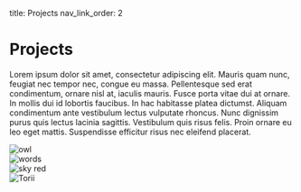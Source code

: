 title: Projects
nav_link_order: 2


<div class="jumbotron jumbotron-project">
    <h1>Projects</h1>
    <p>Lorem ipsum dolor sit amet, consectetur adipiscing elit. Mauris quam nunc, 
        feugiat nec tempor nec, congue eu massa. Pellentesque sed erat condimentum, 
        ornare nisl at, iaculis mauris. Fusce porta vitae dui at ornare. In mollis 
        dui id lobortis faucibus. In hac habitasse platea dictumst. Aliquam condimentum 
        ante vestibulum lectus vulputate rhoncus. Nunc dignissim purus quis lectus 
        lacinia sagittis. Vestibulum quis risus felis. Proin ornare eu leo eget mattis. 
        Suspendisse efficitur risus nec eleifend placerat. 
    </p>
</div>

<div class="row main">
    <div class="col-3">
            <img src="./images/gslide_worldmap.png" alt="owl" class="img-fluid img-thumbnail"  >
        </div>
        <div class="col-3">
            <img src="./images/gslide_infostyle_light_idea.png" alt="words" class="img-fluid img-thumbnail" >
        </div>
        <div class="col-3">
            <img src="./images/gslide_infostyle_loop.png" alt="sky red" class="img-fluid img-thumbnail" >
        </div>
        <div class="col-3">
            <img src="./images/gslide_infostyle.png" alt="Torii" class="img-fluid img-thumbnail"  >
        </div>
</div> 